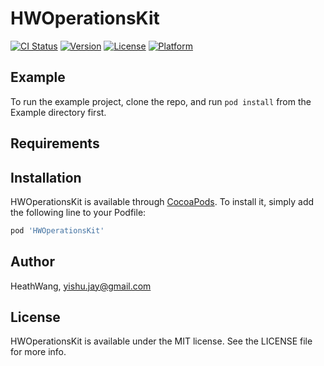 # HWOperationsKit

[![CI Status](https://img.shields.io/travis/wangcongling/HWOperationsKit.svg?style=flat)](https://travis-ci.org/wangcongling/HWOperationsKit)
[![Version](https://img.shields.io/cocoapods/v/HWOperationsKit.svg?style=flat)](https://cocoapods.org/pods/HWOperationsKit)
[![License](https://img.shields.io/cocoapods/l/HWOperationsKit.svg?style=flat)](https://cocoapods.org/pods/HWOperationsKit)
[![Platform](https://img.shields.io/cocoapods/p/HWOperationsKit.svg?style=flat)](https://cocoapods.org/pods/HWOperationsKit)

## Example

To run the example project, clone the repo, and run `pod install` from the Example directory first.

## Requirements

## Installation

HWOperationsKit is available through [CocoaPods](https://cocoapods.org). To install
it, simply add the following line to your Podfile:

```ruby
pod 'HWOperationsKit'
```

## Author

HeathWang, yishu.jay@gmail.com

## License

HWOperationsKit is available under the MIT license. See the LICENSE file for more info.
